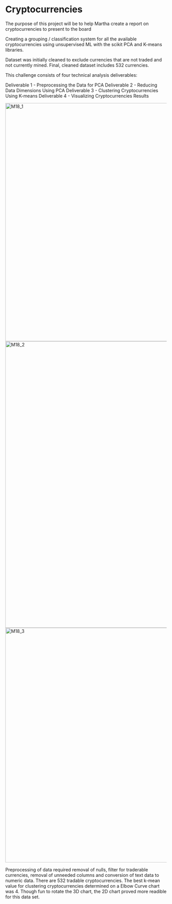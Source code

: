 # Cryptocurrencies

The purpose of this project will be to help Martha create a report on cryptocurrencies to present to the board

Creating a grouping / classification system for all the available cryptocurrencies using unsupervised ML with the scikit PCA and K-means libraries.

Dataset was initially cleaned to exclude currencies that are not traded and not currently mined. Final, cleaned dataset includes 532 currencies.

This challenge consists of four technical analysis deliverables:

Deliverable 1 - Preprocessing the Data for PCA
Deliverable 2 - Reducing Data Dimensions Using PCA
Deliverable 3 - Clustering Cryptocurrencies Using K-means
Deliverable 4 - Visualizing Cryptocurrencies Results



<img width="745" alt="M18_1" src="https://user-images.githubusercontent.com/92793248/155633753-f85c9f22-8a0a-4cb9-847e-9ad2d0c57c2d.png">





<img width="896" alt="M18_2" src="https://user-images.githubusercontent.com/92793248/155633774-fbaaa400-24c7-4895-a1c1-c07341057bc6.png">





<img width="734" alt="M18_3" src="https://user-images.githubusercontent.com/92793248/155633786-9e211998-37f5-4c70-b9c8-190bccba4c3d.png">




Preprocessing of data required removal of nulls, filter for traderable currencies, removal of unneeded columns and conversion of text data to numeric data. There are 532 tradable cryptocurrencies. The best k-mean value for clustering cryptocurrencies determined on a Elbow Curve chart was 4. Though fun to rotate the 3D chart, the 2D chart proved more readible for this data set.
